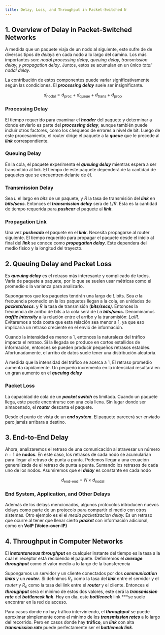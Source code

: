 ```yaml
---
title: Delay, Loss, and Throughput in Packet-Switched N
---
```


## 1. Overview of Delay in Packet-Switched Networks

A medida que un paquete viaja de un nodo al siguiente, este sufre de de diversos tipos de *delays* en cada nodo a lo largo del camino. Los más importantes son: *nodal processing delay, queuing delay, transmission delay, y propagation delay*. Juntos, estos se acumulan en un único *total nodal delay*.

La contribución de estos componentes puede variar significativamente según las condiciones. El ***processing delay*** suele ser insignificante.

$$
d_{\text{nodal}} = d_{\text{proc}} + d_{\text{queue}} + d_{\text{trans}} + d_{\text{prop}}
$$

### Processing Delay

El tiempo requerido para examinar el ***header*** del paquete y determinar a donde enviarlo es parte del ***processing delay***, aunque también puede incluir otros factores, como los chequeos de errores a nivel de bit. Luego de este procesamiento, el router dirige el paquete a la ***queue*** que le precede al ***link*** correspondiente.

### Queuing Delay

En la cola, el paquete experimenta el ***queuing delay*** mientras espera a ser transmitido al link. El tiempo de este paquete dependerá de la cantidad de paquetes que se encuentren delante de él.

### Transmission Delay

Sea $L$ el largo en *bits* de un paquete, y $R$ la tasa de transmisión del ***link*** en ***bits/secs***. Entonces el ***transmission delay*** sera de $L/R$. Esta es la cantidad de tiempo requerida para ***pushear*** el paquete al ***link***.

### Propagation Link

Una vez ***pusheado*** el paquete en el ***link***. Necesita propagarse al router siguiente. El tiempo requerido para propagar el paquete desde el inicio al final del ***link*** se conoce como ***propagation delay***. Este dependera del medio fisico y la longitud del trayecto.

## 2. Queuing Delay and Packet Loss

Es ***queuing delay*** es el retraso más interesante y complicado de todos. Varía de paquete a paquete, por lo que se suelen usar métricas como el promedio o la varianza para analizarlo.

Supongamos que los paquetes tendrán una largo de $L$ bits. Sea $a$ la frecuencia promedio en la los paquetes llegan a la cola, en unidades de ***packets/secs***. y $R$ la tasa de transmisión (***bits/secs)***. Entonces la frecuencia de arribo de bits a la cola será de $La$ ***bits/secs.*** Denominamos ***traffic intensity*** a la relación entre el arribo y la transmisión: $La/R$. Evitaremos a toda costa que esta relación sea menor a 1, ya que eso implicaría un retraso creciente en el envió de información.

Cuando la intensidad es menor a 1, entonces la naturaleza del tráfico impacta el retraso. Si la llegada se produce en cortos estallidos de información, entonces se pueden producir pequeños retrasos estables. Afortunadamente, el arribo de datos suele tener una distribución aleatoria.

A medida que la intensidad del tráfico se acerca a 1, El retraso promedio aumenta rápidamente. Un pequeño incremento en la intensidad resultará en un gran aumento en el ***queuing*** ***delay***

### Packet Loss

La capacidad de cola de un ***packet switch*** es limitada. Cuando un paquete llega, este puede encontrarse con una cola llena. Sin lugar donde ser almacenado, el ***router*** descarta el paquete.

Desde el punto de vista de un ***end system***. El paquete parecerá ser enviado pero jamás arribara a destino.

## 3. End-to-End Delay

Ahora, analizaremos el retraso de una comunicación al atravesar un número $n{-}1$ de **nodos**. En este caso, los retrasos de cada nodo se acumularian para llegar al retraso de punta a punta. Podemos llegar a una ecuación generalizada de el retraso de punta a punta. Sumando los retrasos de cada uno de los nodos. Asumiremos que el ***delay*** es constante en cada nodo

$$
d_{\text{end-end}} = N\times d_{\text{nodal}}
$$

### End System, Application, and Other Delays

Además de los delays mencionados, algunos protocolos introducen nuevos delays como parte de un protocolo para compartir el medio con otros sistemas. Otro ejemplo es el el *media packetizacion delay.* Es un retraso que ocurre al tener que llenar cierto ***packet*** con información adicional, como en **VoIP (Voice-over-IP)**

## 4. Throughput in Computer Networks

El i***nstantaneous throughput*** en cualquier instante del tiempo es la tasa a la cual el receptor está recibiendo el paquete. Definiremos el ***average throughput*** como el valor medio a lo largo de la transferencia

Supongamos un servidor y un cliente conectados por dos ***communication links*** y un ***router***. Si definimos $R_s$ como la tasa del ***link*** entre el servidor y el *router* y $R_c$ como la tasa del link entre el ***router*** y el cliente. Entonces el ***throughput*** sera el minimo de estos dos valores, este será la ***transmission rate*** del ***bottleneck link***. Hoy en día, este ***bottleneck*** link ***se suele encontrar en la red de acceso.

Para casos donde no hay tráfico interviniendo, el ***throughput*** se puede aproximar simplemente como el mínimo de los ***transmission rates*** a lo largo del recorrido. Pero en casos donde hay **tráfico**, un ***link*** con alta ***transmission rate*** puede perfectamente ser el ***bottleneck link***.
